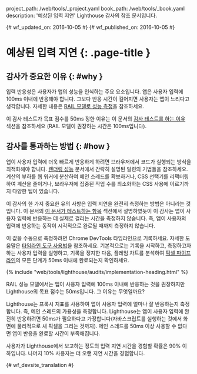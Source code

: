project_path: /web/tools/_project.yaml
book_path: /web/tools/_book.yaml
description: '예상된 입력 지연' Lighthouse 감사의 참조 문서입니다.

{# wf_updated_on: 2016-10-05 #}
{# wf_published_on: 2016-10-05 #}

# 예상된 입력 지연  {: .page-title }

## 감사가 중요한 이유 {: #why }

입력 반응성은 사용자가 앱의 성능을 인식하는 주요 요소입니다.
 앱은 사용자 입력에 100ms 이내에 반응해야 합니다. 그보다 반응 시간이 길어지면
사용자는 앱이 느리다고 생각합니다. 자세한 내용은 [RAIL
모델로 성능 측정](/web/fundamentals/performance/rail)을 참조하세요.

이 감사 테스트가 목표 점수를 50ms 정한 이유는 이 문서의 [감사 테스트를 하는 이유](#what) 섹션을 참조하세요
(RAIL 모델이 권장하는 시간은
100ms입니다).

## 감사를 통과하는 방법 {: #how }

앱이 사용자 입력에 더욱 빠르게 반응하게 하려면 브라우저에서 코드가 실행되는 방식을 최적화해야 합니다.
 [렌더링 성능](/web/fundamentals/performance/rendering/)
문서에서 간략히 설명된 일련의 기법들을
참조하세요. 계산의 부하를 웹 워커에 분산하여
메인 스레드를 확보하거나, CSS 선택기를 리팩터링하여
계산을 줄이거나, 브라우저에 집중된 작업 수를 최소화하는 CSS 사용에 이르기까지
다양한 팁이 있습니다.

이 감사의 한 가지 중요한 유의 사항은 입력 지연을 완전히 측정하는 방법은
아니라는 것입니다. 이 문서의 [이 문서가 테스트하는 항목](#what) 섹션에서 설명하였듯이
이 감사는 앱이 사용자 입력에 반응하는 데 실제로 걸리는 시간을
측정하지 않습니다. 즉, 앱이 사용자의 입력에 반응하는 동작이
시각적으로 완료될 때까지 측정하지 않습니다.

이 값을 수동으로 측정하려면
Chrome DevTools 타임라인으로 기록하세요. 자세한 도움말은 [타임라인
도구 사용법](/web/tools/chrome-devtools/evaluate-performance/timeline-tool)을
참조하세요. 기본적으로는 기록을 시작하고, 측정하고자 하는 사용자 입력을 실행하고,
기록을 정지한 다음, 플레임 차트를 분석하여
[픽셀
파이프라인](/web/fundamentals/performance/rendering/#the_pixel_pipeline)의 모든 단계가
50ms 이내에 완료되는지 확인하세요.

{% include "web/tools/lighthouse/audits/implementation-heading.html" %}

RAIL 성능 모델에서는 앱이 사용자 입력에 100ms 이내에 반응하는 것을 권장하지만
Lighthouse의 목표 점수는 50ms입니다. 그 이유는 무엇일까요?

Lighthouse는 프록시 지표를 사용하여 앱이 사용자 입력에 얼마나 잘 반응하는지 측정합니다.
즉, 메인 스레드의 가용성을 측정합니다. Lighthouse는
앱이 사용자 입력에 완전히 반응하려면 50ms가 필요하다고
가정합니다(자바스크립트를 실행하는 것에서 화면에 물리적으로 새 픽셀을 그리는
것까지). 메인 스레드를 50ms 이상 사용할 수 없다면
앱이 반응을 완료할 시간이 부족해집니다.

사용자가 Lighthouse에서 보고하는 정도의 입력 지연 시간을
경험할 확률은 90% 이하입니다. 나머지 10% 사용자는
더 오랜 지연 시간을 경험합니다.


{# wf_devsite_translation #}
